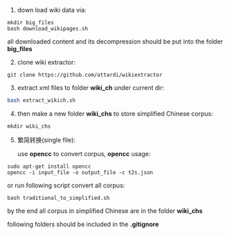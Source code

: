 1. down load wiki data via:

```shell
mkdir big_files
bash download_wikipages.sh
```

all downloaded content and its decompression should be put into the folder **big_files**

2. clone wiki extractor:

```shell
git clone https://github.com/attardi/wikiextractor 
```

3. extract xml files to folder **wiki_ch** under current dir:

```bash extract_wikich.sh
bash extract_wikich.sh
```

4. then make a new folder **wiki_chs** to store simplified Chinese corpus:

```shell
mkdir wiki_chs
```

5. 繁简转换(single file):

   use **opencc** to convert corpus, **opencc** usage:

```shel
sudo apt-get install opencc
opencc -i input_file -o output_file -c t2s.json
```

or run following script convert all corpus:

```shell
bash traditional_to_simplified.sh
```

by the end all corpus in simplified Chinese are in the folder **wiki_chs**



following folders should be included in the **.gitignore**